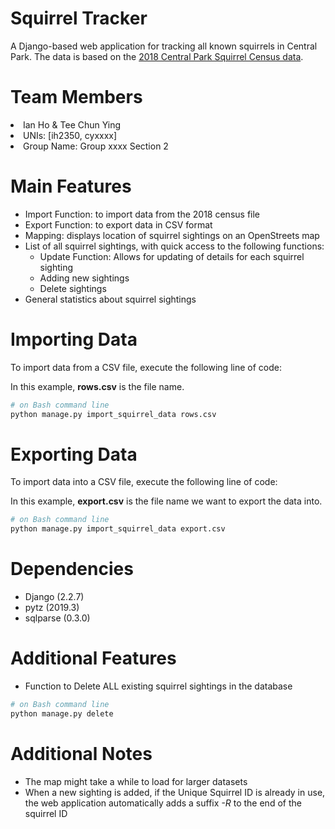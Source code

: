 # Squirrel Tracker
A Django-based web application for tracking all known squirrels in Central Park. The data is based on the <a href="https://data.cityofnewyork.us/Environment/2018-Central-Park-Squirrel-Census-Squirrel-Data/vfnx-vebw">2018 Central Park Squirrel Census data</a>. 

# Team Members
<li>Ian Ho & Tee Chun Ying
<li>UNIs: [ih2350, cyxxxx]
<li>Group Name: Group xxxx Section 2

# Main Features
- Import Function: to import data from the 2018 census file
- Export Function: to export data in CSV format
- Mapping: displays location of squirrel sightings on an OpenStreets map 
- List of all squirrel sightings, with quick access to the following functions:
	- Update Function: Allows for updating of details for each squirrel sighting
	- Adding new sightings
	- Delete sightings
- General statistics about squirrel sightings

# Importing Data
To import data from a CSV file, execute the following line of code:

In this example, <b>rows.csv</b> is the file name.

```sh
# on Bash command line
python manage.py import_squirrel_data rows.csv
```

# Exporting Data
To import data into a CSV file, execute the following line of code:

In this example, <b>export.csv</b> is the file name we want to export the data into.

```sh
# on Bash command line
python manage.py import_squirrel_data export.csv
```
# Dependencies
- Django   (2.2.7)
- pytz     (2019.3)
- sqlparse (0.3.0)

# Additional Features
- Function to Delete ALL existing squirrel sightings in the database
```sh
# on Bash command line
python manage.py delete
```

# Additional Notes
- The map might take a while to load for larger datasets
- When a new sighting is added, if the Unique Squirrel ID is already in use, the web application automatically adds a suffix <i>-R</i> to the end of the squirrel ID 
